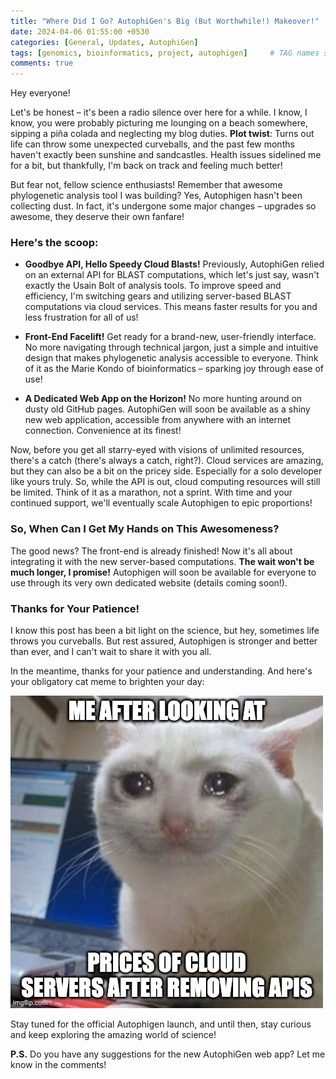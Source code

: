 ```yaml
---
title: "Where Did I Go? AutophiGen's Big (But Worthwhile!) Makeover!"
date: 2024-04-06 01:55:00 +0530
categories: [General, Updates, AutophiGen]
tags: [genomics, bioinformatics, project, autophigen]     # TAG names should always be lowercase
comments: true
---
```

Hey everyone!

Let's be honest – it's been a radio silence over here for a while.  I know, I know, you were probably picturing me lounging on a beach somewhere, sipping a piña colada and neglecting my blog duties. **Plot twist**: Turns out life can throw some unexpected curveballs, and the past few months haven't exactly been sunshine and sandcastles. Health issues sidelined me for a bit, but thankfully, I'm back on track and feeling much better!

But fear not, fellow science enthusiasts!  Remember that awesome phylogenetic analysis tool I was building? Yes, Autophigen hasn't been collecting dust.  In fact, it's undergone some major changes – upgrades so awesome, they deserve their own fanfare!

### Here's the scoop:

- **Goodbye API, Hello Speedy Cloud Blasts!** Previously, AutophiGen relied on an external API for BLAST computations, which let's just say, wasn't exactly the Usain Bolt of analysis tools. To improve speed and efficiency, I'm switching gears and utilizing server-based BLAST computations via cloud services. This means faster results for you and less frustration for all of us!

- **Front-End Facelift!** Get ready for a brand-new, user-friendly interface. No more navigating through technical jargon, just a simple and intuitive design that makes phylogenetic analysis accessible to everyone. Think of it as the Marie Kondo of bioinformatics – sparking joy through ease of use!

- **A Dedicated Web App on the Horizon!** No more hunting around on dusty old GitHub pages. AutophiGen will soon be available as a shiny new web application, accessible from anywhere with an internet connection. Convenience at its finest!

Now, before you get all starry-eyed with visions of unlimited resources, there's a catch (there's always a catch, right?).  Cloud services are amazing, but they can also be a bit on the pricey side.  Especially for a solo developer like yours truly.  So, while the API is out, cloud computing resources will still be limited.  Think of it as a marathon, not a sprint.  With time and your continued support, we'll eventually scale Autophigen to epic proportions!

### So, When Can I Get My Hands on This Awesomeness?

The good news?  The front-end is already finished!  Now it's all about integrating it with the new server-based computations. **The wait won't be much longer, I promise!** Autophigen will soon be available for everyone to use through its very own dedicated website (details coming soon!).

### Thanks for Your Patience!

I know this post has been a bit light on the science, but hey, sometimes life throws you curveballs.  But rest assured, Autophigen is stronger and better than ever, and I can't wait to share it with you all.

In the meantime, thanks for your patience and understanding.  And here's your obligatory cat meme to brighten your day:

![cat being sick meme](../assets/img/third/cloud%20cat%20meme.jpeg)

Stay tuned for the official Autophigen launch, and until then, stay curious and keep exploring the amazing world of science!

**P.S.**  Do you have any suggestions for the new AutophiGen web app?  Let me know in the comments!
